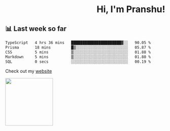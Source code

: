 <div align="right" >
   
   <H1>Hi, I'm Pranshu!</H1>

</div>

## 📊 Last week so far
<!--START_SECTION:waka-->

```txt
TypeScript   4 hrs 36 mins   ██████████████████████▓░░   90.05 %
Prisma       18 mins         █▒░░░░░░░░░░░░░░░░░░░░░░░   05.87 %
CSS          5 mins          ▒░░░░░░░░░░░░░░░░░░░░░░░░   01.88 %
Markdown     5 mins          ▒░░░░░░░░░░░░░░░░░░░░░░░░   01.80 %
SQL          0 secs          ░░░░░░░░░░░░░░░░░░░░░░░░░   00.19 %
```

<!--END_SECTION:waka-->

Check out my [website](https://pranshu05.vercel.app)

<img align="left" width="150" src="https://user-images.githubusercontent.com/70943732/209951571-93b7afe5-f523-4683-b725-5d94b287e94e.png">

